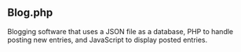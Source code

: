 Blog.php
--------

Blogging software that uses a JSON file as a database, PHP to handle posting new entries, and JavaScript to display posted entries.
